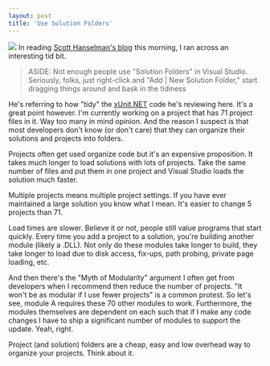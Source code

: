 ```yaml
---
layout: post
title: 'Use Solution Folders'
---
```

![](http://www.hanselman.com/blog/cdn/binary/WindowsLiveWriter/TheWeeklySourceCode24ExtensibilityEditio_13756/image_3.png) In reading [Scott Hanselman's blog](http://feeds.feedburner.com/~r/ScottHanselman/~3/272745966/TheWeeklySourceCode24ExtensibilityEditionPlugInsProvidersAttributesAddInsAndModulesInNET.aspx) this morning, I ran across an interesting tid bit.

> ASIDE: Not enough people use "Solution Folders" in Visual Studio. Seriously, folks, just right-click and "Add | New Solution Folder," start dragging things around and bask in the tidiness

He's referring to how "tidy" the [xUnit.NET](http://www.codeplex.com/xunit) code he's reviewing here. It's a great point however. I'm currently working on a project that has 71 project files in it. Way too many in mind opinion. And the reason I suspect is that most developers don't know (or don't care) that they can organize their solutions and projects into folders.

Projects often get used organize code but it's an expensive proposition. It takes much longer to load solutions with lots of projects. Take the same number of files and put them in one project and Visual Studio loads the solution much faster.

Multiple projects means multiple project settings. If you have ever maintained a large solution you know what I mean. It's easier to change 5 projects than 71.

Load times are slower. Believe it or not, people still value programs that start quickly. Every time you add a project to a solution, you're building another module (likely a .DLL). Not only do these modules take longer to build, they take longer to load due to disk access, fix-ups, path probing, private page loading, etc.

And then there's the "Myth of Modularity" argument I often get from developers when I recommend then reduce the number of projects. "It won't be as modular if I use fewer projects" is a common protest. So let's see, module A requires these 70 other modules to work. Furthermore, the modules themselves are dependent on each such that if I make any code changes I have to ship a significant number of modules to support the update. Yeah, right.

Project (and solution) folders are a cheap, easy and low overhead way to organize your projects. Think about it.
